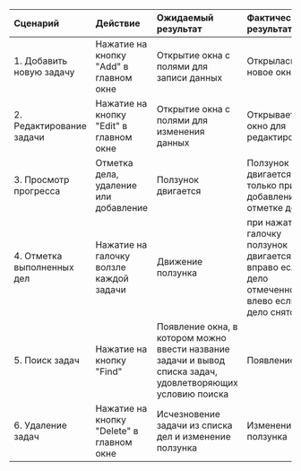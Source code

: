 |Сценарий|Действие|Ожидаемый результат|Фактический результат| Оценка|
|:---|:---|:---|:---|:---|
|1. Добавить новую задачу|Нажатие на кнопку "Add" в главном окне|Открытие окна с полями для записи данных| Открылась новое окно | Выполнено |
|2. Редактирование задачи|Нажатие на кнопку "Edit" в главном окне|Открытие окна с полями для изменения данных| Открывается окно для редактирования | не выполнено |
|3. Просмотр прогресса|Отметка дела, удаление или добавление|Ползунок двигается| Ползунок двигается только при добавлении и отметке дела |выполнено частично |
|4. Отметка выполненных дел|Нажатие на галочку волзле каждой задачи|Движение ползунка|при нажатии на галочку ползунок двигается вправо если дело отмеченное, влево если дело снято| выполнено |
|5. Поиск задач|Нажатие на кнопку "Find"|Появление окна, в котором можно ввести название задачи и вывод списка задач, удовлетворяющих условию поиска|Появление окна| не выполнено|
|6. Удаление задач|Нажатие на кнопку "Delete" в главном окне|Исчезновение задачи из списка дел и изменение ползунка| Изменение ползунка | не выполнено |
